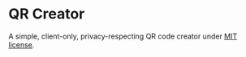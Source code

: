 # QR Creator

A simple, client-only, privacy-respecting QR code creator under [MIT license](./LICENSE).

